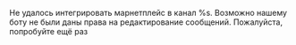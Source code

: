 Не удалось интегрировать марнетплейс в канал %s. Возможно нашему боту не были даны права на редактирование сообщений. Пожалуйста, попробуйте ещё раз 
